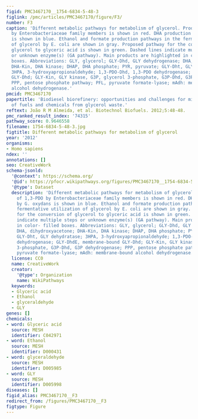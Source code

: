 ```yaml
---
figid: PMC3467170__1754-6834-5-48-3
figlink: /pmc/articles/PMC3467170/figure/F3/
number: F3
caption: 'Different metabolic pathways for metabolism of glycerol. Production of 1,3-PDO
  by Enterobacteriaceae family members is shown in red. DHA production by G. oxydans
  is shown in blue. Ethanol and formate production pathways in the fermentative utilization
  of glycerol by E. coli are shown in gray. Proposed pathway for the conversion of
  glycerol to glyceric acid is shown in green. Dashed lines indicate multiple steps
  or unknown enzyme(s) (GA pathway). Main products are highlighted in color- filled
  boxes. Abbreviations: GLY, glycerol; GLY-Dhd, GLY dehydrogenase; DHA, dihydroxyacetone;
  DHA-Kin, DHA kinase; DHAP, DHA phosphate; PYR, pyruvate; GLY-Dht, GLY dehydratase;
  3HPA, 3-hydroxyapropionaldehyde; 1,3-PDO-Dhd, 1,3-PDO dehydrogenase; GLY-DhdE, membrane-bound
  GLY-Dhd; GLY-Kin, GLY kinase, G3P, glycerol 3-phosphate, G3P-Dhd, G3P dehydrogenase;
  PPP, pentose phosphate pathway; PFL, pyruvate formate-lyase; mAdh: membrane-bound
  alcohol dehydrogenase.'
pmcid: PMC3467170
papertitle: 'Biodiesel biorefinery: opportunities and challenges for microbial production
  of fuels and chemicals from glycerol waste.'
reftext: João R M Almeida, et al. Biotechnol Biofuels. 2012;5:48-48.
pmc_ranked_result_index: '74315'
pathway_score: 0.9646558
filename: 1754-6834-5-48-3.jpg
figtitle: Different metabolic pathways for metabolism of glycerol
year: '2012'
organisms:
- Homo sapiens
ndex: ''
annotations: []
seo: CreativeWork
schema-jsonld:
  '@context': https://schema.org/
  '@id': https://pfocr.wikipathways.org/figures/PMC3467170__1754-6834-5-48-3.html
  '@type': Dataset
  description: 'Different metabolic pathways for metabolism of glycerol. Production
    of 1,3-PDO by Enterobacteriaceae family members is shown in red. DHA production
    by G. oxydans is shown in blue. Ethanol and formate production pathways in the
    fermentative utilization of glycerol by E. coli are shown in gray. Proposed pathway
    for the conversion of glycerol to glyceric acid is shown in green. Dashed lines
    indicate multiple steps or unknown enzyme(s) (GA pathway). Main products are highlighted
    in color- filled boxes. Abbreviations: GLY, glycerol; GLY-Dhd, GLY dehydrogenase;
    DHA, dihydroxyacetone; DHA-Kin, DHA kinase; DHAP, DHA phosphate; PYR, pyruvate;
    GLY-Dht, GLY dehydratase; 3HPA, 3-hydroxyapropionaldehyde; 1,3-PDO-Dhd, 1,3-PDO
    dehydrogenase; GLY-DhdE, membrane-bound GLY-Dhd; GLY-Kin, GLY kinase, G3P, glycerol
    3-phosphate, G3P-Dhd, G3P dehydrogenase; PPP, pentose phosphate pathway; PFL,
    pyruvate formate-lyase; mAdh: membrane-bound alcohol dehydrogenase.'
  license: CC0
  name: CreativeWork
  creator:
    '@type': Organization
    name: WikiPathways
  keywords:
  - Glyceric acid
  - Ethanol
  - glyceraldehyde
  - GLY
genes: []
chemicals:
- word: Glyceric acid
  source: MESH
  identifier: C042971
- word: Ethanol
  source: MESH
  identifier: D000431
- word: glyceraldehyde
  source: MESH
  identifier: D005985
- word: GLY
  source: MESH
  identifier: D005998
diseases: []
figid_alias: PMC3467170__F3
redirect_from: /figures/PMC3467170__F3
figtype: Figure
---
```

